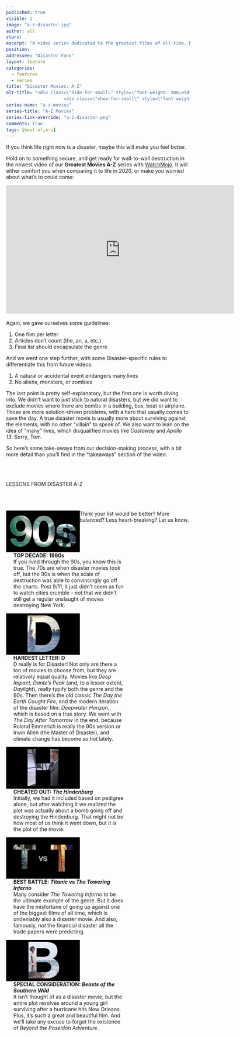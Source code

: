 ```yaml
---
published: true
visible: 1
image: "a-z-disaster.jpg"
author: all
stars: 
excerpt: "A video series dedicated to the greatest films of all-time. Made In partnership with our friends at WatchMojo."
position: 
addressee: "Disaster Fans"
layout: feature
categories: 
  - features
  - series
title: "Disaster Movies: A-Z"
alt-title: "<div class=\"hide-for-small\" style=\"font-weight: 300;width: 16rem;margin: -10rem auto 0 auto;font-family: Helvetica Neue;color: #fff;font-size: 1.5rem;padding-left: 2rem;text-align: center;\">The greatest movies of all time</div>
	                  <div class=\"show-for-small\" style=\"font-weight: 300;width: 10rem;margin: 3.5rem auto 0 auto;font-family: Helvetica Neue;color: #fff;font-size: 1rem;padding-left: 1rem;text-align: center;\">The greatest movies of all time</div>"
series-name: "a-z-movies"
series-title: "A-Z Movies"
series-link-override: "a-z-disaster.png"
comments: true
tags: [best of,a-z]
---
```

If you think life right now is a disaster, maybe this will make you feel better.

Hold on to something secure, and get ready for wall-to-wall destruction in the newest video of our **Greatest Movies A-Z** series with [WatchMojo](https://www.youtube.com/channel/UCaWd5_7JhbQBe4dknZhsHJg). It will either comfort you when comparing it to life in 2020, or make you worried about what’s to could come:

<div class="video-container"><iframe width="624" height="351" src="https://www.youtube.com/embed/_nt5kvFPxH4?ecver=1" frameborder="0" allowfullscreen></iframe></div>

Again, we gave ourselves some guidelines:

1. One film per letter
1. Articles don’t count (the, an, a, etc.)
1. Final list should encapsulate the genre

And we went one step further, with some Disaster-specific rules to differentiate this from future videos:

1. A natural or accidental event endangers many lives
1. No aliens, monsters, or zombies

The last point is pretty self-explanatory, but the first one is worth diving into. We didn’t want to just stick to natural disasters, but we did want to exclude movies where there are bombs in a building, bus, boat or airplane. Those are more solution-driven problems, with a hero that usually comes to save the day. A true disaster movie is usually more about surviving against the elements, with no other “villain” to speak of. We also want to lean on the idea of “many” lives, which disqualified movies like _Castaway_ and _Apollo 13_. Sorry, Tom. 

So here’s some take-aways from our decision-making process, with a bit more detail than you’ll find in the “takeaways” section of the video:

<p class="intro" style="margin-top:4rem">LESSONS FROM DISASTER A-Z</p>

<div class="clearfix" style="margin-top:4rem;width:100%;">
	<div style="height:100%;float:left;width:40%;">
		<img style="vertical-align: top;display: inline-block;" src="/assets/img/features/inline/a-z-disaster/top-decade.jpg"> 
	</div>
	<p style="margin-top:0;float:left;width:60%;padding-left: 20px;">
		<strong>TOP DECADE: 1990s</strong><br />
		If you lived through the 90s, you know this is true. The 70s are when disaster movies took off, but the 90s is when the scale of destruction was able to convincingly go off the charts. Post 9/11, it just didn’t seem as fun to watch cities crumble - not that we didn’t still get a regular onslaught of movies destroying New York.
      </p>
</div>

<div class="clearfix"  style="margin-top:4rem;width:100%;">
	<div style="height:100%;float:left;width:40%;">
		<img style="vertical-align: top;display: inline-block;" src="/assets/img/features/inline/a-z-disaster/hardest-letter.jpg"> 
	</div>
	<p style="margin-top:0;float:left;width:60%;padding-left: 20px;">
		<strong>HARDEST LETTER: D</strong><br />
	     D really is for Disaster! Not only are there a ton of movies to choose from, but they are relatively equal quality. Movies like <em>Deep Impact</em>, <em>Dante’s Peak</em> (and, to a lesser extent, <em>Daylight</em>), really typify both the genre and the 90s. Then there’s the old classic <em>The Day the Earth Caught Fire</em>, and the modern iteration of the disaster film: <em>Deepwater Horizon</em>, which is based on a true story. We went with <em>The Day After Tomorrow</em> in the end, because Roland Emmerich is really the 90s version or Irwin Allen (the Master of Disaster), and climate change has become <em>so hot</em> lately.
	</p>
</div>

<div class="clearfix"  style="margin-top:4rem;width:100%;">
	<div style="height:100%;float:left;width:40%;">
		<img style="vertical-align: top;display: inline-block;" src="/assets/img/features/inline/a-z-disaster/cheated-out.jpg"> 
	</div>
	<p style="margin-top:0;float:left;width:60%;padding-left: 20px;">
		<strong>CHEATED OUT: <em>The Hindenburg</em></strong><br />
		Initially, we had it included based on pedigree alone, but after watching it we realized the plot was actually about a bomb going off and destroying the Hindenburg. That might not be how most of us think it went down, but it is the plot of the movie.
	</p>
</div>

<div class="clearfix" style="margin-top:4rem;width:100%;">
	<div style="height:100%;float:left;width:40%;">
		<img style="vertical-align: top;display: inline-block;" src="/assets/img/features/inline/a-z-disaster/best-battle.jpg"> 
	</div>
	<p style="margin-top:0;float:left;width:60%;padding-left: 20px;">
		<strong>BEST BATTLE: <em>Titanic</em> vs <em>The Towering Inferno</em></strong><br />
	     Many consider <em>The Towering Inferno</em> to be the ultimate example of the genre. But it does have the misfortune of going up against one of the biggest films of all time, which is undeniably also a disaster movie. And also, famously, <em>not</em> the financial disaster all the trade papers were predicting.
	</p>
</div>

<div class="clearfix"  style="margin:4rem 0;width:100%;">
	<div style="height:100%;float:left;width:40%;">
		<img style="vertical-align: top;display: inline-block;" src="/assets/img/features/inline/a-z-disaster/special-consideration.jpg"> 
	</div>
	<p style="margin-top:0;float:left;width:60%;padding-left: 20px;">
		<strong>SPECIAL CONSIDERATION: <em>Beasts of the Southern Wild</em></strong><br />
	    It isn’t thought of as a disaster movie, but the entire plot revolves around a young girl surviving after a hurricane hits New Orleans. Plus, it’s such a great and beautiful film. And we’ll take any excuse to forget the existence of <em>Beyond the Poseidon Adventure</em>.
	</p>
</div>

Think your list would be better? More balanced? Less heart-breaking? Let us know.